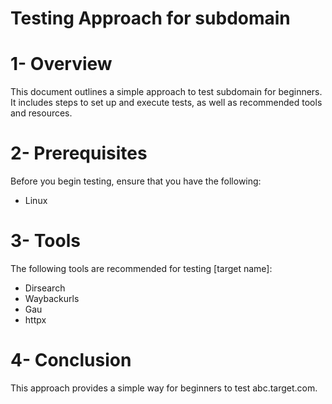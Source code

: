 
# Testing Approach for subdomain

# 1- Overview
This document outlines a simple approach to test subdomain for beginners. It includes steps to set up and execute tests, as well as recommended tools and resources.

# 2- Prerequisites
Before you begin testing, ensure that you have the following:

   - Linux
 
# 3- Tools
The following tools are recommended for testing [target name]:
 - Dirsearch
 - Waybackurls
 - Gau
 - httpx

# 4- Conclusion
This approach provides a simple way for beginners to test abc.target.com. 

